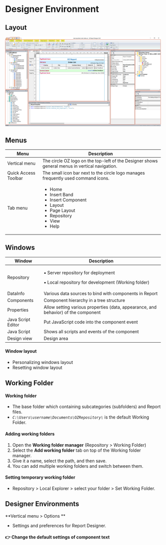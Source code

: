 # Designer Environment

## Layout

![](<../.gitbook/assets/image (7).png>)

## Menus

| Menu                 | Description                                                                                                                                              |
| -------------------- | -------------------------------------------------------------------------------------------------------------------------------------------------------- |
| Vertical menu        | The circle OZ logo on the top-left of the Designer shows general menus in vertical navigation.                                                           |
| Quick Access Toolbar | The small icon bar next to the circle logo manages frequently used command icons.                                                                        |
| Tab menu             | <ul><li>Home</li><li>Insert Band</li><li>Insert Component</li><li>Layout </li><li>Page Layout </li><li>Repository </li><li>View </li><li>Help </li></ul> |

## Windows

| Window             | Description                                                                                             |
| ------------------ | ------------------------------------------------------------------------------------------------------- |
| Repository         | <p> ▪  Server repository for deployment</p><p> ▪  Local repository for development (Working folder)</p> |
| DataInfo           | Various data sources to bind with components in Report                                                  |
| Components         | Component hierarchy in a tree structure                                                                 |
| Properties         | Allow setting various properties (data, appearance, and behavior) of the component                      |
| Java Script Editor | Put JavaScript code into the component event                                                            |
| Java Script        | Shows all scripts and events of the component                                                           |
| Design view        | Design area                                                                                             |

#### Window layout

* Personalizing windows layout
* Resetting window layout

## Working Folder

#### Working folder

* The base folder which containing subcategories (subfolders) and Report files.
* _`C:\Users\username\Documents\OZRepository\`_ is the default Working Folder.

#### Adding working folders

1. Open the **Working folder manager** (Repository > Working Folder)
2. Select the **Add working folder** tab on top of the Working folder manager.
3. Give it a name, select the path, and then save.
4. You can add multiple working folders and switch between them.

#### Setting temporary working folder

* Repository > Local Explorer > select your folder > Set Working Folder.

## Designer Environments

**Vertical menu > Options **

* Settings and preferences for Report Designer.

#### 👉 Change the default settings of component text
